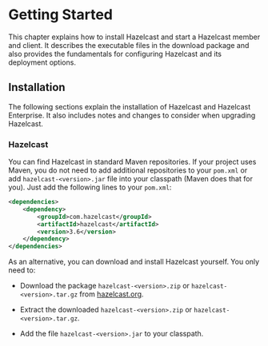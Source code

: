 # Getting Started

This chapter explains how to install Hazelcast and start a Hazelcast member and client. It describes the executable files in the download package and also provides the fundamentals for configuring Hazelcast and its deployment options.


## Installation

The following sections explain the installation of Hazelcast and Hazelcast Enterprise. It also includes notes and changes to consider when upgrading Hazelcast.


### Hazelcast

You can find Hazelcast in standard Maven repositories. If your project uses Maven, you do not need to add 
additional repositories to your `pom.xml` or add `hazelcast-<version>.jar` file into your 
classpath (Maven does that for you). Just add the following lines to your `pom.xml`:

```xml
<dependencies>
	<dependency>
		<groupId>com.hazelcast</groupId>
		<artifactId>hazelcast</artifactId>
		<version>3.6</version>
	</dependency>
</dependencies>
```
As an alternative, you can download and install Hazelcast yourself. You only need to:

- Download the package `hazelcast-<version>.zip` or `hazelcast-<version>.tar.gz` from 
<a 
href="http://hazelcast.org/download/" target="_blank">hazelcast.org</a>.

- Extract the downloaded `hazelcast-<version>.zip` or `hazelcast-<version>.tar.gz`.

- Add the file `hazelcast-<version>.jar` to your classpath.

